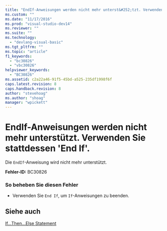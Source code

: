 ```yaml
---
title: "EndIf-Anweisungen werden nicht mehr unterst&#252;tzt. Verwenden Sie stattdessen &#39;End If&#39;. | Microsoft Docs"
ms.custom: ""
ms.date: "11/17/2016"
ms.prod: "visual-studio-dev14"
ms.reviewer: ""
ms.suite: ""
ms.technology: 
  - "devlang-visual-basic"
ms.tgt_pltfrm: ""
ms.topic: "article"
f1_keywords: 
  - "bc30826"
  - "vbc30826"
helpviewer_keywords: 
  - "BC30826"
ms.assetid: c2a22a46-91f5-45bd-a525-235df1998f6f
caps.latest.revision: 8
caps.handback.revision: 8
author: "stevehoag"
ms.author: "shoag"
manager: "wpickett"
---
```

# EndIf-Anweisungen werden nicht mehr unterst&#252;tzt. Verwenden Sie stattdessen &#39;End If&#39;.
Die `EndIf`\-Anweisung wird nicht mehr unterstützt.  
  
 **Fehler\-ID:** BC30826  
  
### So beheben Sie diesen Fehler  
  
-   Verwenden Sie `End If`, um `If`\-Anweisungen zu beenden.  
  
## Siehe auch  
 [If...Then...Else Statement](../../visual-basic/language-reference/statements/if-then-else-statement.md)